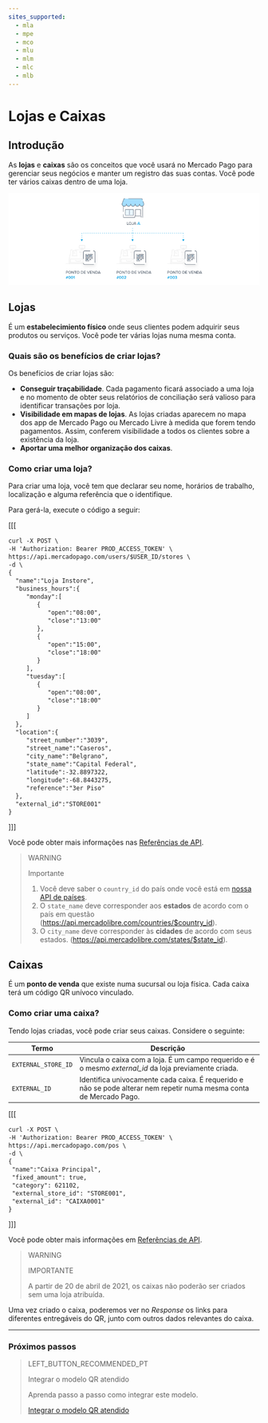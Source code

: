 ```yaml
---
sites_supported:
  - mla
  - mpe
  - mco
  - mlu
  - mlm
  - mlc
  - mlb
---
```


# Lojas e Caixas

## Introdução

As **lojas** e **caixas** são os conceitos que você usará no Mercado Pago para gerenciar seus negócios e manter um registro das suas contas. Você pode ter vários caixas dentro de uma loja.

![Cajas y Sucursales](/images/mobile/stores_pos.pt.png) 

## Lojas

É um **estabelecimiento físico** onde seus clientes podem adquirir seus produtos ou serviços. Você pode ter várias lojas numa mesma conta.

### Quais são os benefícios de criar lojas?

Os benefícios de criar lojas são:

- **Conseguir traçabilidade**. Cada pagamento ficará associado a uma loja e no momento de obter seus relatórios de conciliação será valioso para identificar transações por loja. 
- **Visibilidade em mapas de lojas**.  As lojas criadas aparecem no mapa dos app de Mercado Pago ou Mercado Livre à medida que forem tendo pagamentos. Assim, conferem visibilidade a todos os clientes sobre a existência da loja. 
- **Aportar uma melhor organização dos caixas**. 

### Como criar uma loja?

Para criar uma loja, você tem que declarar seu nome, horários de trabalho, localização e alguma referência que o identifique. 

Para gerá-la, execute o código a seguir: 

[[[
 ```curl
curl -X POST \
-H 'Authorization: Bearer PROD_ACCESS_TOKEN' \
https://api.mercadopago.com/users/$USER_ID/stores \
-d \
{  
   "name":"Loja Instore",
   "business_hours":{  
      "monday":[  
         {  
            "open":"08:00",
            "close":"13:00"
         },
         {  
            "open":"15:00",
            "close":"18:00"
         }
      ],
      "tuesday":[  
         {  
            "open":"08:00",
            "close":"18:00"
         }
      ]   
   },
   "location":{  
      "street_number":"3039",
      "street_name":"Caseros",
      "city_name":"Belgrano",
      "state_name":"Capital Federal",
      "latitude":-32.8897322,
      "longitude":-68.8443275,
      "reference":"3er Piso"
   },
   "external_id":"STORE001"
}
```
]]]

Você pode obter mais informações nas [Referências de API](https://www.mercadopago[FAKER][URL][DOMAIN]/developers/pt/reference/stores/_users_user_id_stores/post).

> WARNING
>
> Importante
>
> 1. Você deve saber o `country_id` do país onde você está em [nossa API de países](https://api.mercadolibre.com/countries).
> 2. O `state_name` deve corresponder aos **estados** de acordo com o país em questão (https://api.mercadolibre.com/countries/$country_id).
> 3. O `city_name` deve corresponder às **cidades** de acordo com seus estados. (https://api.mercadolibre.com/states/$state_id).


## Caixas

É um **ponto de venda** que existe numa sucursal ou loja física. Cada caixa terá um código QR unívoco vinculado.

### Como criar uma caixa?

Tendo lojas criadas, você pode criar seus caixas. Considere o seguinte: 

| Termo | Descrição |
| --- | --- |
| `EXTERNAL_STORE_ID` | Vincula o caixa com a loja. É um campo requerido e é o mesmo *external_id* da loja previamente criada. |
| `EXTERNAL_ID` | Identifica univocamente cada caixa. É requerido e não se pode alterar nem repetir numa mesma conta de Mercado Pago. |


[[[
 ```curl
curl -X POST \
-H 'Authorization: Bearer PROD_ACCESS_TOKEN' \
https://api.mercadopago.com/pos \
-d \    
{
  "name":"Caixa Principal", 
  "fixed_amount": true,
  "category": 621102,
  "external_store_id": "STORE001",
  "external_id": "CAIXA0001"
}
```
]]]

Você pode obter mais informações em [Referências de API](https://www.mercadopago[FAKER][URL][DOMAIN]/developers/pt/reference/pos/_pos/post).

> WARNING 
> 
> IMPORTANTE
> 
> A partir de 20 de abril de 2021, os caixas não poderão ser criados sem uma loja atribuída.

Uma vez criado o caixa, poderemos ver no _Response_ os links para diferentes entregáveis do QR, junto com outros dados relevantes do caixa. 


---
### Próximos passos


> LEFT_BUTTON_RECOMMENDED_PT
>
> Integrar o modelo QR atendido
>
> Aprenda passo a passo como integrar este modelo.
>
> [Integrar o modelo QR atendido](https://www.mercadopago[FAKER][URL][DOMAIN]/developers/pt/guides/in-person-payments/qr-code/qr-attended-part-b)
